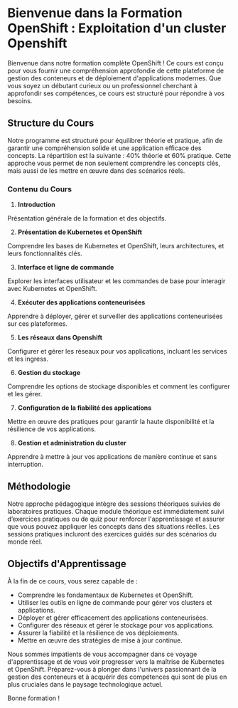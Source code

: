 # Bienvenue dans la Formation OpenShift : Exploitation d'un cluster Openshift

Bienvenue dans notre formation complète OpenShift ! Ce cours est conçu pour vous fournir une compréhension approfondie de cette plateforme de gestion des conteneurs et de déploiement d'applications modernes. Que vous soyez un débutant curieux ou un professionnel cherchant à approfondir ses compétences, ce cours est structuré pour répondre à vos besoins.

## Structure du Cours

Notre programme est structuré pour équilibrer théorie et pratique, afin de garantir une compréhension solide et une application efficace des concepts. La répartition est la suivante : 40% théorie et 60% pratique. Cette approche vous permet de non seulement comprendre les concepts clés, mais aussi de les mettre en œuvre dans des scénarios réels.

### Contenu du Cours

1. **Introduction**

Présentation générale de la formation et des objectifs.

2. **Présentation de Kubernetes et OpenShift**

Comprendre les bases de Kubernetes et OpenShift, leurs architectures, et leurs fonctionnalités clés.

3. **Interface et ligne de commande**

Explorer les interfaces utilisateur et les commandes de base pour interagir avec Kubernetes et OpenShift.

4. **Exécuter des applications conteneurisées**

Apprendre à déployer, gérer et surveiller des applications conteneurisées sur ces plateformes.

5. **Les réseaux dans Openshift**

Configurer et gérer les réseaux pour vos applications, incluant les services et les ingress.

6. **Gestion du stockage**

Comprendre les options de stockage disponibles et comment les configurer et les gérer.

7. **Configuration de la fiabilité des applications**

Mettre en œuvre des pratiques pour garantir la haute disponibilité et la résilience de vos applications.

8. **Gestion et administration du cluster**

Apprendre à mettre à jour vos applications de manière continue et sans interruption.

## Méthodologie

Notre approche pédagogique intègre des sessions théoriques suivies de laboratoires pratiques. Chaque module théorique est immédiatement suivi d’exercices pratiques ou de quiz pour renforcer l'apprentissage et assurer que vous pouvez appliquer les concepts dans des situations réelles. Les sessions pratiques incluront des exercices guidés sur des scénarios du monde réel.

## Objectifs d'Apprentissage

À la fin de ce cours, vous serez capable de :
- Comprendre les fondamentaux de Kubernetes et OpenShift.
- Utiliser les outils en ligne de commande pour gérer vos clusters et applications.
- Déployer et gérer efficacement des applications conteneurisées.
- Configurer des réseaux et gérer le stockage pour vos applications.
- Assurer la fiabilité et la résilience de vos déploiements.
- Mettre en œuvre des stratégies de mise à jour continue.

Nous sommes impatients de vous accompagner dans ce voyage d'apprentissage et de vous voir progresser vers la maîtrise de Kubernetes et OpenShift. Préparez-vous à plonger dans l'univers passionnant de la gestion des conteneurs et à acquérir des compétences qui sont de plus en plus cruciales dans le paysage technologique actuel.

Bonne formation !